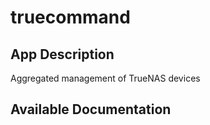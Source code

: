 # truecommand

## App Description

Aggregated management of TrueNAS devices

## Available Documentation

